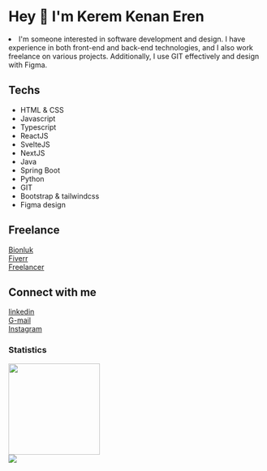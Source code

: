 <h1>Hey 👋 I'm Kerem Kenan Eren</h1>
<li>I'm someone interested in software development and design. 
    I have experience in both front-end and back-end technologies, and I also work freelance on various projects. Additionally, I use GIT effectively and design with Figma.
</li>

<h2>Techs</h2>
<ul>
    <li>HTML & CSS</li>
    <li>Javascript</li>
    <li>Typescript</li>
    <li>ReactJS</li>
    <li>SvelteJS</li>
    <li>NextJS</li>
    <li>Java</li>
    <li>Spring Boot</li>
    <li>Python</li>
    <li>GIT</li>
    <li>Bootstrap & tailwindcss</li>
    <li>Figma design</li>
</ul>

<h2>Freelance</h2>
<a href="https://bionluk.com/keremkenaneren">Bionluk</a>
<br>
<a href="https://www.fiverr.com/keremkenane?up_rollout=true">Fiverr</a>
<br>
<a href="https://www.freelancer.com/u/keremkenane">Freelancer</a>
<br>

<h2>Connect with me</h2>
<a href="https://www.linkedin.com/in/kerem-kenan-eren-169b49253/">linkedin</a>
<br>
<a href="mailto:erenkerem8262@gmail.com">G-mail</a>
<br>
<a href="https://www.instagram.com/keremkenan00/">Instagram</a>
<br>

<h3 >Statistics</h3>
<div>
<a href="https://github.com/keremkenaneren">
<img src="http://github-profile-summary-cards.vercel.app/api/cards/stats?username=keremkenaneren&theme=2077" height="180em" />
</div>

<img src="https://user-images.githubusercontent.com/73097560/115834477-dbab4500-a447-11eb-908a-139a6edaec5c.gif">
